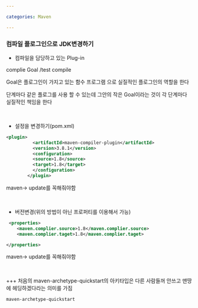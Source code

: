 ```yaml
---

categories: Maven

---
```



### 컴파일 플로그인으로 JDK변경하기

- 컴파일을 담당하고 있는 Plug-in

complie Goal /test compile

Goal은 플로그인이 가지고 있는 함수 프로그램 으로  실질적인 플로그인의 역할을 한다 

단계마다 같은 플로그를 사용 할 수 있는데  그안의 작은 Goal이라는 것이 각 단계마다 실질적인 책임을 한다 

&nbsp;

- 설정을 변경하기(pom.xml)

```xml
<plugin>
          <artifactId>maven-compiler-plugin</artifactId>
          <version>3.8.1</version>
          <configuration>
          <source>1.8</source>
          <target>1.8</target>
          </configuration>
        </plugin>

```
maven-> update를 꼭해줘야함

&nbsp;


- 버전변경(위의 방법이 아닌 프로퍼티를 이용해서 가능)
```xml
 <properties>
	<maven.complier.source>1.8</maven.complier.source>
	<maven.complier.taget>1.8</maven.complier.taget>

</properties>

```
maven-> update를 꼭해줘야함

&nbsp;


+++ 처음의 maven-archetype-quickstart의 아키타입은 다른 사람들꺼 안쓰고 맨땅에 헤딩하겠다라는 의미를 가짐
```
maven-archetype-quickstart

```
